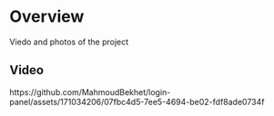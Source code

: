 <h1>Overview</h1>
<P>Viedo and photos of the project</P>

<h2>Video</h2>
https://github.com/MahmoudBekhet/login-panel/assets/171034206/07fbc4d5-7ee5-4694-be02-fdf8ade0734f




